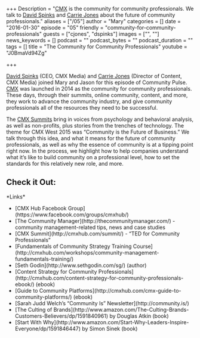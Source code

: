 +++
Description = "[CMX](http://cmxhub.com/) is the community for community professionals. We talk to [David Spinks](https://twitter.com/davidspinks) and [Carrie Jones](https://twitter.com/caremjo) about the future of community professionals."
aliases = ["/05"]
author = "Mary"
categories = []
date = "2016-01-30"
episode = "05"
friendly = "community-for-community-professionals"
guests = ["cjones", "dspinks"]
images = ["", ""]
news_keywords = []
podcast = ""
podcast_bytes = ""
podcast_duration = ""
tags = []
title = "The Community for Community Professionals"
youtube = "J0BmaVd94Zg"

+++

[David Spinks](https://twitter.com/davidspinks) (CEO, CMX Media) and [Carrie Jones](https://twitter.com/caremjo) (Director of Content, CMX Media) joined Mary and Jason for this episode of Community Pulse. [CMX](http://cmxhub.com/) was launched in 2014 as the community for community professionals. These days, through their summits, online community, content, and more, they work to advance the community industry, and give community professionals all of the resources they need to be successful.

The [CMX Summits](http://cmxhub.com/summit) bring in voices from psychology and behavioral analysis, as well as non-profits, plus stories from the trenches of technology. The theme for CMX West 2015 was “Community is the Future of Business.” We talk through this idea, and what it means for the future of community professionals, as well as why the essence of community is at a tipping point right now. In the process, we highlight how to help companies understand what it’s like to build community on a professional level, how to set the standards for this relatively new role, and more.

<h2>Check it Out:</h2>
*Links*<ul>
<li>[CMX Hub Facebook Group](https://www.facebook.com/groups/cmxhub/)</li>
<li>[The Community Manager](http://thecommunitymanager.com/) - community management-related tips, news and case studies</li>
<li>[CMX Summit](http://cmxhub.com/summit/) - “TED for Community Professionals”</li>
<li>[Fundamentals of Community Strategy Training Course](http://cmxhub.com/workshops/community-management-fundamentals-training/)</li>
<li>[Seth Godin](http://www.sethgodin.com/sg/) (author)</li>
<li>[Content Strategy for Community Professionals](http://cmxhub.com/content-strategy-for-community-professionals-ebook/) (ebook)</li>
<li>[Guide to Community Platforms](http://cmxhub.com/cmx-guide-to-community-platforms/) (ebook)</li>
<li>[Sarah Judd Welch’s “Community Is” Newsletter](http://community.is/)</li>
<li>[The Culting of Brands](http://www.amazon.com/The-Culting-Brands-Customers-Believers/dp/1591840961) by Douglas Atkin (book)</li>
<li>[Start With Why](http://www.amazon.com/Start-Why-Leaders-Inspire-Everyone/dp/1591846447) by Simon Sinek (book)</li>
